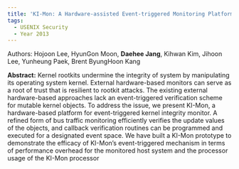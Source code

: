 ```yaml
---
title: 'KI-Mon: A Hardware-assisted Event-triggered Monitoring Platform for Mutable Kernel Object'
tags:
  - USENIX Security
  - Year 2013
---
```

Authors: Hojoon Lee, HyunGon Moon, **Daehee Jang**, Kihwan Kim, Jihoon Lee, Yunheung Paek, Brent ByungHoon Kang<br>
<!--more-->
**Abstract:**
Kernel rootkits undermine the integrity of system by
manipulating its operating system kernel. External
hardware-based monitors can serve as a root of trust
that is resilient to rootkit attacks. The existing external hardware-based approaches lack an event-triggered
verification scheme for mutable kernel objects. To address the issue, we present KI-Mon, a hardware-based
platform for event-triggered kernel integrity monitor. A
refined form of bus traffic monitoring efficiently verifies
the update values of the objects, and callback verification routines can be programmed and executed for a designated event space. We have built a KI-Mon prototype
to demonstrate the efficacy of KI-Mon’s event-triggered
mechanism in terms of performance overhead for the
monitored host system and the processor usage of the
KI-Mon processor
